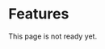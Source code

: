 <!-- created: 2020-07-24 13:37:00+00:00 -->
<!-- language: en -->
<!-- title: Features -->

# Features

This page is not ready yet.
